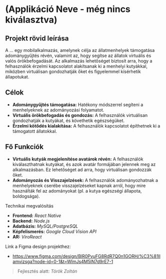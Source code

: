 # (Applikáció Neve - még nincs kiválasztva)


## Projekt rövid leírása
A ... egy mobilalkalmazás, amelynek célja az állatmenhelyek támogatása adománygyűjtés révén, valamint az, hogy segítse az állatok virtuális és valós örökbefogadását. Az alkalmazás lehetőséget biztosít arra, hogy a felhasználók érzelmi kapcsolatot alakítsanak ki a menhelyi kutyákkal, miközben virtuálisan gondozhatják őket és figyelemmel kísérhetik állapotukat.

## Célok
- **Adománygyűjtés támogatása:** Hatékony módszerrel segíteni a menhelyeknek az adományozási folyamatot.
- **Virtuális örökbefogadás és gondozás:** A felhasználók virtuálisan gondozhatják a kutyákat, és követhetik egészségüket.
- **Érzelmi kötődés kialakítása:** A felhasználók kapcsolatot építhetnek ki a támogatott állatokkal.

## Fő Funkciók
- **Virtuális kutyák megjelenítése avatárok révén:** A felhasználók kiválaszthatnak kutyákat, és azok avatár formájában jelennek meg az alkalmazásban. Ez lehetőséget ad arra, hogy virtuálisan gondozzák őket.
- **Adományozás és Visszajelzések:** A felhasználók adományozhatnak a menhelyeknek cserébe visszajelzéseket kapnak arról, hogy mire használták fel az adományokat (pl. a kutya egészségi állapota, boldogsága).

Technikai megvalósítás
- **Frontend:** *React Native*
- **Backend:** *Node.js*
- **Adatbázis:** *MySQL/PostgreSQL* 
- **Képfelismerés:** *Google Cloud Vision API*
- **AR:** *ViroReact*

Link a Figma design projekthez:
- https://www.figma.com/design/BlR0PvuFG8RdR7Q0n1GORH/%C3%81llamvizsga?node-id=0-1&t=WlmJs4M5lN7d9rE7-1

> Fejlesztés alatt: *Török Zoltán*
